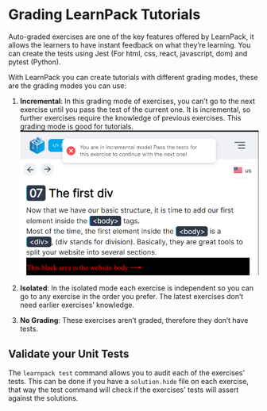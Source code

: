 # Grading LearnPack Tutorials

Auto-graded exercises are one of the key features offered by LearnPack, it allows the learners to have instant feedback on what they’re learning. You can create the tests using Jest (For html, css, react, javascript, dom) and pytest (Python).  

With LearnPack you can create tutorials with different grading modes, these are the grading modes you can use:  

1. **Incremental**: In this grading mode of exercises, you can’t go to the next exercise until you pass the test of the current one. It is incremental, so further exercises require the knowledge of previous exercises. This grading mode is good for tutorials.
![incremental-example](https://github.com/learnpack/docs/blob/ecc84406fbac09dbb0061c838c565a267a3b92c1/assets/incremental-example.png)

3. **Isolated**: In the isolated mode each exercise is independent so you can go to any exercise in the order you prefer. The latest exercises don’t need earlier exercises’ knowledge.  
4. **No Grading**: These exercises aren’t graded, therefore they don’t have tests.  

## Validate your Unit Tests

The `learnpack test` command allows you to audit each of the exercises' tests. 
This can be done if you have a `solution.hide` file on each exercise, that way the test command will check if the exercises' tests will assert against the solutions.
